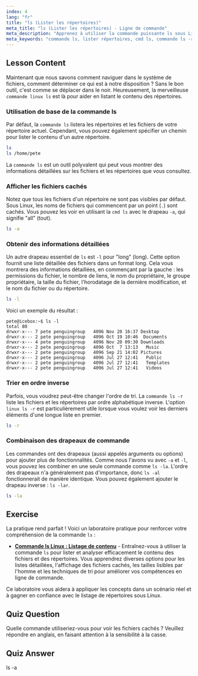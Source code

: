 ```yaml
---
index: 4
lang: "fr"
title: "ls (Lister les répertoires)"
meta_title: "ls (Lister les répertoires) - Ligne de commande"
meta_description: "Apprenez à utiliser la commande puissante ls sous Linux. Ce guide couvre comment lister le contenu des répertoires, afficher les fichiers cachés avec ls -a, obtenir des listes détaillées avec ls -l, et utiliser la commande ls -r pour un tri inversé. Une leçon parfaite pour maîtriser la commande ls."
meta_keywords: "commande ls, lister répertoires, cmd ls, commande ls -r, commande ls, linux ls -r, commande linux ls, fichiers cachés, commandes Linux, Linux débutant"
---
```


## Lesson Content

Maintenant que nous savons comment naviguer dans le système de fichiers, comment déterminer ce qui est à notre disposition ? Sans le bon outil, c'est comme se déplacer dans le noir. Heureusement, la merveilleuse `commande linux ls` est là pour aider en listant le contenu des répertoires.

### Utilisation de base de la commande ls

Par défaut, la `commande ls` listera les répertoires et les fichiers de votre répertoire actuel. Cependant, vous pouvez également spécifier un chemin pour lister le contenu d'un autre répertoire.

```bash
ls
ls /home/pete
```

La `commande ls` est un outil polyvalent qui peut vous montrer des informations détaillées sur les fichiers et les répertoires que vous consultez.

### Afficher les fichiers cachés

Notez que tous les fichiers d'un répertoire ne sont pas visibles par défaut. Sous Linux, les noms de fichiers qui commencent par un point (`.`) sont cachés. Vous pouvez les voir en utilisant la `cmd ls` avec le drapeau `-a`, qui signifie "all" (tout).

```bash
ls -a
```

### Obtenir des informations détaillées

Un autre drapeau essentiel de `ls` est `-l` pour "long" (long). Cette option fournit une liste détaillée des fichiers dans un format long. Cela vous montrera des informations détaillées, en commençant par la gauche : les permissions du fichier, le nombre de liens, le nom du propriétaire, le groupe propriétaire, la taille du fichier, l'horodatage de la dernière modification, et le nom du fichier ou du répertoire.

```bash
ls -l
```

Voici un exemple du résultat :

```plaintext
pete@icebox:~$ ls -l
total 80
drwxr-x--- 7 pete penguingroup   4096 Nov 20 16:37 Desktop
drwxr-x--- 2 pete penguingroup   4096 Oct 19 10:46  Documents
drwxr-x--- 4 pete penguingroup   4096 Nov 20 09:30 Downloads
drwxr-x--- 2 pete penguingroup   4096 Oct  7 13:13   Music
drwxr-x--- 2 pete penguingroup   4096 Sep 21 14:02 Pictures
drwxr-x--- 2 pete penguingroup   4096 Jul 27 12:41   Public
drwxr-x--- 2 pete penguingroup   4096 Jul 27 12:41   Templates
drwxr-x--- 2 pete penguingroup   4096 Jul 27 12:41   Videos
```

### Trier en ordre inverse

Parfois, vous voudrez peut-être changer l'ordre de tri. La `commande ls -r` liste les fichiers et les répertoires par ordre alphabétique inverse. L'option `linux ls -r` est particulièrement utile lorsque vous voulez voir les derniers éléments d'une longue liste en premier.

```bash
ls -r
```

### Combinaison des drapeaux de commande

Les commandes ont des drapeaux (aussi appelés arguments ou options) pour ajouter plus de fonctionnalités. Comme nous l'avons vu avec `-a` et `-l`, vous pouvez les combiner en une seule commande comme `ls -la`. L'ordre des drapeaux n'a généralement pas d'importance, donc `ls -al` fonctionnerait de manière identique. Vous pouvez également ajouter le drapeau inverse : `ls -lar`.

```bash
ls -la
```

## Exercise

La pratique rend parfait ! Voici un laboratoire pratique pour renforcer votre compréhension de la commande `ls` :

- **[Commande ls Linux : Listage de contenu](https://labex.io/fr/labs/linux-linux-ls-command-content-listing-219205)** - Entraînez-vous à utiliser la commande `ls` pour lister et analyser efficacement le contenu des fichiers et des répertoires. Vous apprendrez diverses options pour les listes détaillées, l'affichage des fichiers cachés, les tailles lisibles par l'homme et les techniques de tri pour améliorer vos compétences en ligne de commande.

Ce laboratoire vous aidera à appliquer les concepts dans un scénario réel et à gagner en confiance avec le listage de répertoires sous Linux.

## Quiz Question

Quelle commande utiliseriez-vous pour voir les fichiers cachés ? Veuillez répondre en anglais, en faisant attention à la sensibilité à la casse.

## Quiz Answer

ls -a
